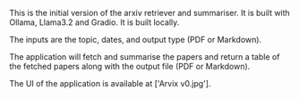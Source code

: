 This is the initial version of the arxiv retriever and summariser. It is built with Ollama, Llama3.2 and Gradio. It is built locally. 

The inputs are the topic, dates, and output type (PDF or Markdown). 

The application will fetch and summarise the papers and return a table of the fetched papers along with the output file (PDF or Markdown). 

The UI of the application is available at ['Arvix v0.jpg'].
